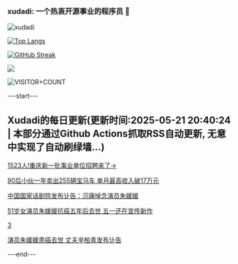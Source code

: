 ### xudadi: 一个热衷开源事业的程序员 👋

![xudadi](https://github-readme-stats-git-masterorgs-github-readme-stats-team.vercel.app/api?username=xudadi)

[![Top Langs](https://github-readme-stats.vercel.app/api/top-langs/?username=xudadi)](https://github.com/anuraghazra/github-readme-stats)

[![GitHub Streak](https://streak-stats.demolab.com?user=xudadi&locale=zh_Hans)](https://git.io/streak-stats)

![](https://raw.githubusercontent.com/xudadi/xudadi/main/assets/github-contribution-grid-snake.svg)

![VISITOR+COUNT](https://komarev.com/ghpvc/?username=xudadi&label=VISITOR+COUNT)


---start---

## Xudadi的每日更新(更新时间:2025-05-21 20:40:24 | 本部分通过Github Actions抓取RSS自动更新, 无意中实现了自动刷绿墙...)

[1523人!重庆新一批事业单位招聘来了→](https://www.gongkaoleida.com/article/2412036)

[90后小伙一年卖出255辆宝马车 单月最高收入破17万元](https://m.163.com/news/article/K01QR5Q5051492T3.html)

[中国国家话剧院发布讣告：沉痛悼念演员朱媛媛](https://m.163.com/news/article/K034VP0J0001899O.html)

[51岁女演员朱媛媛抗癌五年后去世 五一还在宣传新作](https://m.163.com/news/article/K0337O9505506BEH.html)

[3](https://m.163.com/touch/news/sub/domestic)

[演员朱媛媛患癌去世 丈夫辛柏青发布讣告](https://m.163.com/news/article/K031EBOC00019SNS.html)

---end---
